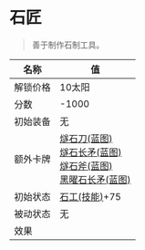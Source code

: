 # 石匠  
> 善于制作石制工具。  
  
名称  |  值  
----  |  ----  
解锁价格  |  10太阳  
分数  |  -1000  
初始装备  |  无  
额外卡牌  |  [燧石刀(蓝图)](Bp_FlintKnife.md)<br>[燧石长矛(蓝图)](Bp_FlintSpear.md)<br>[燧石斧(蓝图)](Bp_FlintAxe.md)<br>[黑曜石长矛(蓝图)](Bp_ObsidianSpear.md)  
初始状态  |  [石工(技能)](Skill_Knapping.md)+75  
被动状态  |  无  
效果  |    


<script>document.title="石匠 - 卡牌生存百科 Card Survival Wiki";</script>